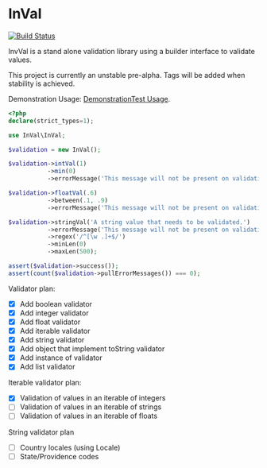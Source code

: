 # InVal
[![Build Status](https://travis-ci.com/tfettig01/InVal.svg?branch=master)](https://travis-ci.com/tfettig01/InVal)

InvVal is a stand alone validation library using a builder interface to validate values.

This project is currently an unstable pre-alpha. Tags will be added when stability is achieved.

Demonstration Usage: [DemonstrationTest Usage](https://github.com/tfettig01/InVal/blob/master/tests/DemonstrationTest.php).

```php
<?php
declare(strict_types=1);

use InVal\InVal;

$validation = new InVal();

$validation->intVal(1)
           ->min(0)
           ->errorMessage('This message will not be present on validation.');

$validation->floatVal(.6)
           ->between(.1, .9)
           ->errorMessage('This message will not be present on validation.');

$validation->stringVal('A string value that needs to be validated.')
           ->errorMessage('This message will not be present on validation.')
           ->regex('/^[\w .]+$/')
           ->minLen(0)
           ->maxLen(500);

assert($validation->success());
assert(count($validation->pullErrorMessages()) === 0);
```

Validator plan:
- [x] Add boolean validator
- [x] Add integer validator
- [x] Add float validator
- [x] Add iterable validator
- [x] Add string validator
- [x] Add object that implement toString validator
- [x] Add instance of validator
- [x] Add list validator

Iterable validator plan:
- [x] Validation of values in an iterable of integers
- [ ] Validation of values in an iterable of strings
- [ ] Validation of values in an iterable of floats

String validator plan
- [ ] Country locales (using Locale)
- [ ] State/Providence codes